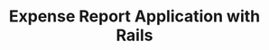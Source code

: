 ---
title: Expense Report Application with Rails
description: Code for Helpers in Rails Expense Report Application
tags:
    - ruby
    - rails
    - rails-controllers-code
---